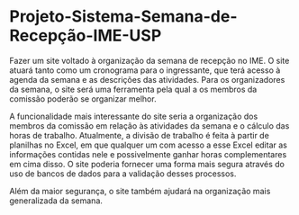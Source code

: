 # Projeto-Sistema-Semana-de-Recepção-IME-USP
Fazer um site voltado à organização da semana de recepção no IME. O site atuará tanto como um cronograma para o ingressante, que terá acesso à agenda da semana e as descrições das atividades. Para os organizadores da semana, o site será uma ferramenta pela qual a os membros da comissão poderão se organizar melhor.

A funcionalidade mais interessante do site seria a organização dos membros da comissão em relação às atividades da semana e o cálculo das horas de trabalho. Atualmente, a divisão de trabalho é feita à partir de planilhas no Excel, em que qualquer um com acesso a esse Excel editar as informações contidas nele e possivelmente ganhar horas complementares em cima disso. O site poderia fornecer uma forma mais segura através do uso de bancos de dados para a validação desses processos. 

Além da maior segurança, o site também ajudará na organização mais generalizada da semana.
